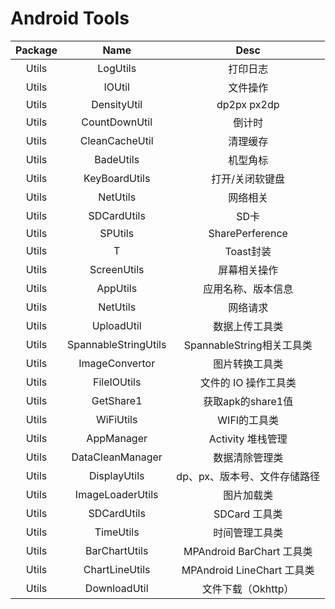 # Android Tools

| Package |         Name         |             Desc             |
| :-----: | :------------------: | :--------------------------: |
|  Utils  |       LogUtils       |           打印日志           |
|  Utils  |        IOUtil        |           文件操作           |
|  Utils  |     DensityUtil      |         dp2px px2dp          |
|  Utils  |    CountDownUtil     |            倒计时            |
|  Utils  |    CleanCacheUtil    |           清理缓存           |
|  Utils  |      BadeUtils       |           机型角标           |
|  Utils  |    KeyBoardUtils     |       打开/关闭软键盘        |
|  Utils  |       NetUtils       |           网络相关           |
|  Utils  |     SDCardUtils      |             SD卡             |
|  Utils  |       SPUtils        |       SharePerference        |
|  Utils  |          T           |          Toast封装           |
|  Utils  |     ScreenUtils      |         屏幕相关操作         |
|  Utils  |       AppUtils       |      应用名称、版本信息      |
|  Utils  |       NetUtils       |           网络请求           |
|  Utils  |      UploadUtil      |        数据上传工具类        |
|  Utils  | SpannableStringUtils |  SpannableString相关工具类   |
|  Utils  |    ImageConvertor    |        图片转换工具类        |
|  Utils  |     FileIOUtils      |     文件的 IO 操作工具类     |
|  Utils  |      GetShare1       |      获取apk的share1值       |
|  Utils  |      WiFiUtils       |         WIFI的工具类         |
|  Utils  |      AppManager      |      Activity 堆栈管理       |
|  Utils  |   DataCleanManager   |        数据清除管理类        |
|  Utils  |     DisplayUtils     | dp、px、版本号、文件存储路径 |
|  Utils  |   ImageLoaderUtils   |          图片加载类          |
|  Utils  |     SDCardUtils      |        SDCard 工具类         |
|  Utils  |      TimeUtils       |        时间管理工具类        |
|  Utils  |      BarChartUtils   |        MPAndroid BarChart 工具类    |
|  Utils  |      ChartLineUtils  |        MPAndroid LineChart 工具类    |
|  Utils  |   DownloadUtil       |        文件下载（Okhttp）     |
